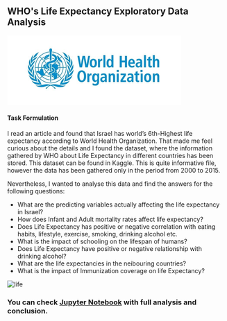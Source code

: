 ## WHO's Life Expectancy Exploratory Data Analysis

<img src='data/who_logo.png' width=400>

#### Task Formulation
I read an article and found that Israel has world’s 6th-Highest life expectancy according to World Health Organization. That made me feel curious about the details and I found the dataset, where the information gathered by WHO about Life Expectancy in different countries has been stored. This dataset can be found in Kaggle. This is quite informative file, however the data has been gathered only in the period from 2000 to 2015.

Nevertheless, I wanted to analyse this data and find the answers for the following questions:

- What are the predicting variables actually affecting the life expectancy in Israel?
- How does Infant and Adult mortality rates affect life expectancy?
- Does Life Expectancy has positive or negative correlation with eating habits, lifestyle, exercise, smoking, drinking alcohol etc.
- What is the impact of schooling on the lifespan of humans?
- Does Life Expectancy have positive or negative relationship with drinking alcohol?
- What are the life expectancies in the neibouring countries?
- What is the impact of Immunization coverage on life Expectancy?


![life](https://user-images.githubusercontent.com/93790312/232025257-363c0369-60db-428d-93af-21685b2ef6c9.png)


### You can check [Jupyter Notebook](life_expectancy_eda.ipynb) with full analysis and conclusion.

